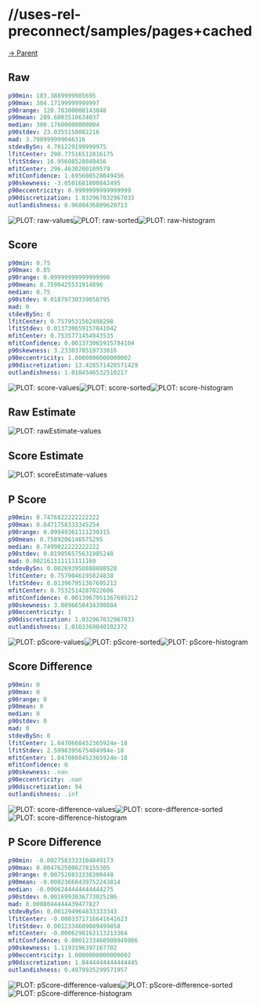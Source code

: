 
# //uses-rel-preconnect/samples/pages+cached

[→ Parent](../..)


## Raw


```yaml
p90min: 183.3889999985695
p90max: 304.17199999999997
p90range: 120.78300000143048
p90mean: 289.6003510634037
median: 300.17600000000004
p90stdev: 23.0355158082216
mad: 3.798999999046316
stdevBySn: 4.701229199999975
lfitCenter: 290.77516512816175
lfitStdev: 16.95608528049456
mfitCenter: 296.4630200109579
mfitConfidence: 1.695608528049456
p90skewness: -3.0501681800842495
p90eccentricity: 0.9999999999999999
p90discretization: 1.032967032967033
outlandishness: 0.9680436809620713

```

![PLOT: raw-values](./raw/values.svg)![PLOT: raw-sorted](./raw/sorted.svg)![PLOT: raw-histogram](./raw/histogram.svg)
## Score


```yaml
p90min: 0.75
p90max: 0.85
p90range: 0.09999999999999998
p90mean: 0.7590425531914896
median: 0.75
p90stdev: 0.01879730339058795
mad: 0
stdevBySn: 0
lfitCenter: 0.7579531502498298
lfitStdev: 0.013730659157841042
mfitCenter: 0.7535771454943535
mfitConfidence: 0.001373065915784104
p90skewness: 3.2330378519733816
p90eccentricity: 1.0000000000000002
p90discretization: 13.428571428571429
outlandishness: 1.0104546532510217

```

![PLOT: score-values](./score/values.svg)![PLOT: score-sorted](./score/sorted.svg)![PLOT: score-histogram](./score/histogram.svg)
## Raw Estimate

![PLOT: rawEstimate-values](./rawEstimate/values.svg)
## Score Estimate

![PLOT: scoreEstimate-values](./scoreEstimate/values.svg)
## P Score


```yaml
p90min: 0.7476822222222222
p90max: 0.8471758333345254
p90range: 0.09949361111230315
p90mean: 0.7589206146575295
median: 0.7499022222222222
p90stdev: 0.019056575631985248
mad: 0.002161111111111169
stdevBySn: 0.002693950888888928
lfitCenter: 0.7579046195824838
lfitStdev: 0.013967951367695212
mfitCenter: 0.7532514287022606
mfitConfidence: 0.0013967951367695212
p90skewness: 3.0896650434390884
p90eccentricity: 1
p90discretization: 1.032967032967033
outlandishness: 1.0103369040102372

```

![PLOT: pScore-values](./pScore/values.svg)![PLOT: pScore-sorted](./pScore/sorted.svg)![PLOT: pScore-histogram](./pScore/histogram.svg)
## Score Difference


```yaml
p90min: 0
p90max: 0
p90range: 0
p90mean: 0
median: 0
p90stdev: 0
mad: 0
stdevBySn: 0
lfitCenter: 1.0470608452365924e-18
lfitStdev: 2.5998395675404994e-18
mfitCenter: 1.0470608452365924e-18
mfitConfidence: 0
p90skewness: .nan
p90eccentricity: .nan
p90discretization: 94
outlandishness: .inf

```

![PLOT: score-difference-values](./score-difference/values.svg)![PLOT: score-difference-sorted](./score-difference/sorted.svg)![PLOT: score-difference-histogram](./score-difference/histogram.svg)
## P Score Difference


```yaml
p90min: -0.0027583333104849173
p90max: 0.0047625000278155305
p90range: 0.007520833338300448
p90mean: -0.00023668439752243814
median: -0.0006244444444444275
p90stdev: 0.0016993036773025286
mad: 0.0008044444439477827
stdevBySn: 0.001294964833333343
lfitCenter: -0.0003371716641641623
lfitStdev: 0.0012334609089499858
mfitCenter: -0.0006298162113213364
mfitConfidence: 0.0001233460908949986
p90skewness: 1.1193196397167702
p90eccentricity: 1.0000000000000002
p90discretization: 1.0444444444444445
outlandishness: 0.4979935299571957

```

![PLOT: pScore-difference-values](./pScore-difference/values.svg)![PLOT: pScore-difference-sorted](./pScore-difference/sorted.svg)![PLOT: pScore-difference-histogram](./pScore-difference/histogram.svg)